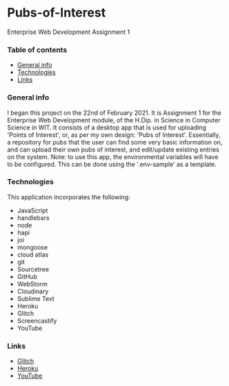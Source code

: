 # Pubs-of-Interest
Enterprise Web Development Assignment 1

### Table of contents
* [General info](#general-info)
* [Technologies](#technologies)
* [Links](#links)

### General info
I began this project on the 22nd of February 2021. It is Assignment 1 for the Enterprise Web Development module, of the H.Dip. in Science in Computer Science in WIT.
It consists of a desktop app that is used for uploading 'Points of Interest', or, as per my own design: 'Pubs of Interest'. Essentially, a repository for pubs that the user can find some very basic information on, and can upload their own pubs of interest, and edit/update existing entries on the system.
Note: to use this app, the environmental variables will have to be configured. This can be done using the '.env-sample' as a template.
	
### Technologies
This application incorporates the following:
* JavaScript
* handlebars
* node
* hapi
* joi
* mongoose
* cloud atlas
* git
* Sourcetree
* GitHub
* WebStorm
* Cloudinary
* Sublime Text
* Heroku
* Glitch
* Screencastify
* YouTube

	
### Links
* [Glitch](https://aiteanna-speisiula.glitch.me/)
* [Heroku](https://aiteanna-speisiula.herokuapp.com/)
* [YouTube](https://www.youtube.com/watch?v=WgkLDYHRNuY)
